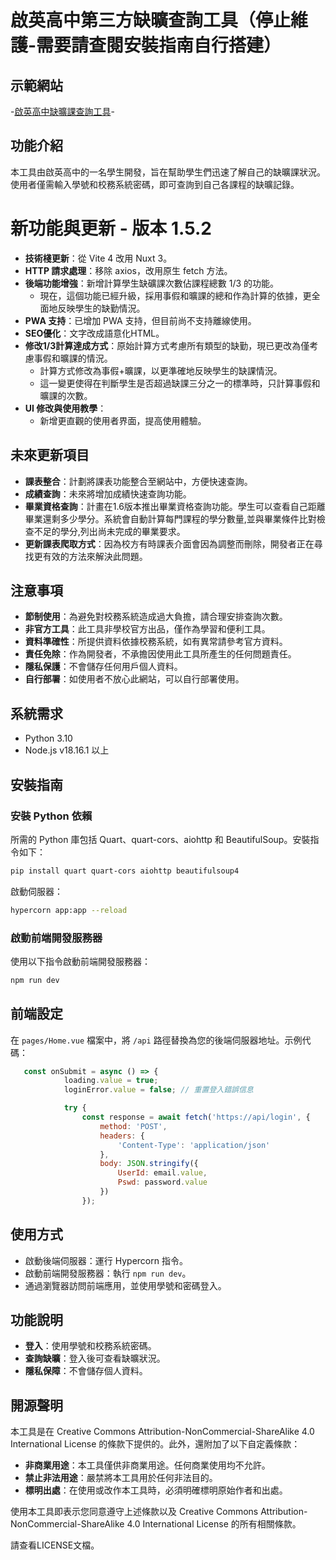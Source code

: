 # 啟英高中第三方缺曠查詢工具（停止維護-需要請查閱安裝指南自行搭建）

## 示範網站

-[啟英高中缺曠課查詢工具](https://cyvstool.ajlo.org/)-

## 功能介紹

本工具由啟英高中的一名學生開發，旨在幫助學生們迅速了解自己的缺曠課狀況。使用者僅需輸入學號和校務系統密碼，即可查詢到自己各課程的缺曠記錄。

# 新功能與更新 - 版本 1.5.2

- **技術棧更新**：從 Vite 4 改用 Nuxt 3。
- **HTTP 請求處理**：移除 axios，改用原生 fetch 方法。
- **後端功能增強**：新增計算學生缺礦課次數佔課程總數 1/3 的功能。
   - 現在，這個功能已經升級，採用事假和曠課的總和作為計算的依據，更全面地反映學生的缺勤情況。
- **PWA 支持**：已增加 PWA 支持，但目前尚不支持離線使用。
- **SEO優化**：文字改成語意化HTML。
- **修改1/3計算達成方式**：原始計算方式考慮所有類型的缺勤，現已更改為僅考慮事假和曠課的情況。
   - 計算方式修改為事假+曠課，以更準確地反映學生的缺課情況。
   - 這一變更使得在判斷學生是否超過缺課三分之一的標準時，只計算事假和曠課的次數。
- **UI 修改與使用教學**：
  - 新增更直觀的使用者界面，提高使用體驗。

## 未來更新項目

- **課表整合**：計劃將課表功能整合至網站中，方便快速查詢。
- **成績查詢**：未來將增加成績快速查詢功能。
- **畢業資格查詢**：計畫在1.6版本推出畢業資格查詢功能。學生可以查看自己距離畢業還剩多少學分。系統會自動計算每門課程的學分數量,並與畢業條件比對檢查不足的學分,列出尚未完成的畢業要求。
- **更新課表爬取方式**：因為校方有時課表介面會因為調整而刪除，開發者正在尋找更有效的方法來解決此問題。

## 注意事項

- **節制使用**：為避免對校務系統造成過大負擔，請合理安排查詢次數。
- **非官方工具**：此工具非學校官方出品，僅作為學習和便利工具。
- **資料準確性**：所提供資料依據校務系統，如有異常請參考官方資料。
- **責任免除**：作為開發者，不承擔因使用此工具所產生的任何問題責任。
- **隱私保護**：不會儲存任何用戶個人資料。
- **自行部署**：如使用者不放心此網站，可以自行部署使用。

## 系統需求

- Python 3.10 
- Node.js v18.16.1 以上

## 安裝指南

### 安裝 Python 依賴

所需的 Python 庫包括 Quart、quart-cors、aiohttp 和 BeautifulSoup。安裝指令如下：

```bash
pip install quart quart-cors aiohttp beautifulsoup4
```

啟動伺服器：

```bash
hypercorn app:app --reload
```

### 啟動前端開發服務器

使用以下指令啟動前端開發服務器：

```bash
npm run dev
```

## 前端設定

在 `pages/Home.vue` 檔案中，將 `/api` 路徑替換為您的後端伺服器地址。示例代碼：

```javascript
   const onSubmit = async () => {
            loading.value = true;
            loginError.value = false; // 重置登入錯誤信息

            try {
                const response = await fetch('https://api/login', {
                    method: 'POST',
                    headers: {
                        'Content-Type': 'application/json'
                    },
                    body: JSON.stringify({
                        UserId: email.value,
                        Pswd: password.value
                    })
                });
```

## 使用方式

- 啟動後端伺服器：運行 Hypercorn 指令。
- 啟動前端開發服務器：執行 `npm run dev`。
- 通過瀏覽器訪問前端應用，並使用學號和密碼登入。

## 功能說明

- **登入**：使用學號和校務系統密碼。
- **查詢缺曠**：登入後可查看缺曠狀況。
- **隱私保障**：不會儲存個人資料。


## 開源聲明

本工具是在 Creative Commons Attribution-NonCommercial-ShareAlike 4.0 International License 的條款下提供的。此外，還附加了以下自定義條款：

- **非商業用途**：本工具僅供非商業用途。任何商業使用均不允許。
- **禁止非法用途**：嚴禁將本工具用於任何非法目的。
- **標明出處**：在使用或改作本工具時，必須明確標明原始作者和出處。

使用本工具即表示您同意遵守上述條款以及 Creative Commons Attribution-NonCommercial-ShareAlike 4.0 International License 的所有相關條款。

請查看LICENSE文檔。
